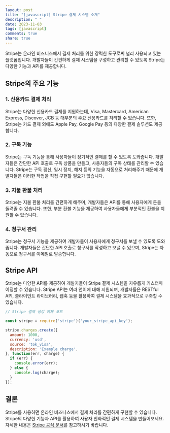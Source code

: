 ```yaml
---
layout: post
title: "[javascript] Stripe 결제 시스템 소개"
description: " "
date: 2023-11-03
tags: [javascript]
comments: true
share: true
---
```


Stripe는 온라인 비즈니스에서 결제 처리를 위한 강력한 도구로써 널리 사용되고 있는 플랫폼입니다. 개발자들이 간편하게 결제 시스템을 구성하고 관리할 수 있도록 Stripe는 다양한 기능과 API를 제공합니다.

## Stripe의 주요 기능

### 1. 신용카드 결제 처리

Stripe는 다양한 신용카드 결제를 지원하는데, Visa, Mastercard, American Express, Discover, JCB 등 대부분의 주요 신용카드를 처리할 수 있습니다. 또한, Stripe는 카드 결제 외에도 Apple Pay, Google Pay 등의 다양한 결제 솔루션도 제공합니다.

### 2. 구독 기능

Stripe는 구독 기능을 통해 사용자들이 정기적인 결제를 할 수 있도록 도와줍니다. 개발자들은 간단한 API 호출로 구독 상품을 만들고, 사용자들의 구독 상태를 관리할 수 있습니다. Stripe는 구독 갱신, 일시 정지, 해지 등의 기능을 자동으로 처리해주기 때문에 개발자들은 이러한 작업을 직접 구현할 필요가 없습니다.

### 3. 지불 환불 처리

Stripe는 지불 환불 처리를 간편하게 해주며, 개발자들은 API를 통해 사용자에게 돈을 돌려줄 수 있습니다. 또한, 부분 환불 기능을 제공하여 사용자들에게 부분적인 환불을 지원할 수 있습니다.

### 4. 청구서 관리

Stripe는 청구서 기능을 제공하여 개발자들이 사용자에게 청구서를 보낼 수 있도록 도와줍니다. 개발자들은 간단한 API 호출로 청구서를 작성하고 보낼 수 있으며, Stripe는 자동으로 청구서를 이메일로 발송합니다.

## Stripe API

Stripe는 다양한 API를 제공하여 개발자들이 Stripe 결제 시스템을 자유롭게 커스터마이징할 수 있습니다. Stripe API는 여러 언어에 대해 지원되며, 개발자들은 RESTful API, 클라이언트 라이브러리, 웹훅 등을 활용하여 결제 시스템을 효과적으로 구축할 수 있습니다.

```javascript
// Stripe 결제 생성 예제 코드

const stripe = require('stripe')('your_stripe_api_key');

stripe.charges.create({
  amount: 1000,
  currency: 'usd',
  source: 'tok_visa',
  description: 'Example charge',
}, function(err, charge) {
  if (err) {
    console.error(err);
  } else {
    console.log(charge);
  }
});
```

## 결론

Stripe를 사용하면 온라인 비즈니스에서 결제 처리를 간편하게 구현할 수 있습니다. Stripe의 다양한 기능과 API를 활용하여 사용자 친화적인 결제 시스템을 만들어보세요. 자세한 내용은 [Stripe 공식 문서](https://stripe.com/docs)를 참고하시기 바랍니다.